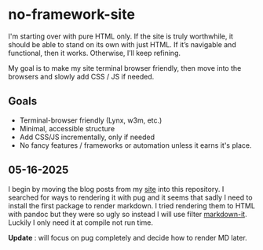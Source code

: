 # no-framework-site

I'm starting over with pure HTML only. If the site is truly worthwhile, it should be able to stand on its own with just HTML. If it’s navigable and functional, then it works. Otherwise, I’ll keep refining.

My goal is to make my site terminal browser friendly, then move into the browsers and slowly add CSS / JS if needed.

## Goals
- Terminal-browser friendly (Lynx, w3m, etc.)
- Minimal, accessible structure
- Add CSS/JS incrementally, only if needed
- No fancy features / frameworks or automation unless it earns it's place.

## 05-16-2025

I begin by moving the blog posts from my [site](https://www.techwebunraveled.xyz/) into this repository. I searched for ways to rendering it with pug and it seems that sadly I need to install the first package to render markdown. I tried rendering them to HTML with pandoc but they were so ugly so instead I will use filter [markdown-it](https://www.npmjs.com/package/jstransformer-markdown-it). Luckily I only need it at compile not run time.

**Update** : will focus on pug completely and decide how to render MD later.